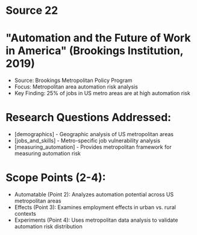 # Source 22

# "Automation and the Future of Work in America" (Brookings Institution, 2019)
- Source: Brookings Metropolitan Policy Program
- Focus: Metropolitan area automation risk analysis
- Key Finding: 25% of jobs in US metro areas are at high automation risk

# Research Questions Addressed:
- [demographics] - Geographic analysis of US metropolitan areas
- [jobs_and_skills] - Metro-specific job vulnerability analysis
- [measuring_automation] - Provides metropolitan framework for measuring automation risk

# Scope Points (2-4):
- Automatable (Point 2): Analyzes automation potential across US metropolitan areas
- Effects (Point 3): Examines employment effects in urban vs. rural contexts
- Experiments (Point 4): Uses metropolitan data analysis to validate automation risk distribution


